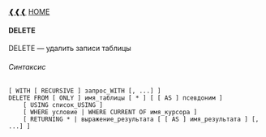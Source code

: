 [❰❰❰](https://github.com/L1quide/CheatSeets/blob/master/PostgreSQL.md) [HOME](https://github.com/L1quide/CheatSeets/blob/master/README.md)

#### DELETE

DELETE — удалить записи таблицы

###### Синтаксис

    [ WITH [ RECURSIVE ] запрос_WITH [, ...] ]
    DELETE FROM [ ONLY ] имя_таблицы [ * ] [ [ AS ] псевдоним ]
        [ USING список_USING ]
        [ WHERE условие | WHERE CURRENT OF имя_курсора ]
        [ RETURNING * | выражение_результата [ [ AS ] имя_результата ] [, ...] ]